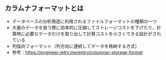 ## カラムナフォーマットとは

- データベースの分析用途に利用されるファイルフォーマットの種類の一つ
- 大量のデータを扱う際に効率的に圧縮してストレージコストを下げたり、計算時に必要なデータだけを取り出して計算コストを小さくできる設計がされている
- 列指向フォーマット（列方向に連続してデータを格納する方式）
- 参考：https://engineer.retty.me/entry/columnar-storage-format
